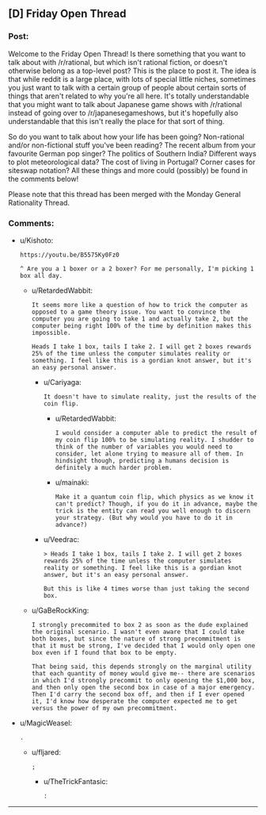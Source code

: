 ## [D] Friday Open Thread

### Post:

Welcome to the Friday Open Thread! Is there something that you want to talk about with /r/rational, but which isn't rational fiction, or doesn't otherwise belong as a top-level post? This is the place to post it. The idea is that while reddit is a large place, with lots of special little niches, sometimes you just want to talk with a certain group of people about certain sorts of things that aren't related to why you're all here. It's totally understandable that you might want to talk about Japanese game shows with /r/rational instead of going over to /r/japanesegameshows, but it's hopefully also understandable that this isn't really the place for that sort of thing.

So do you want to talk about how your life has been going? Non-rational and/or non-fictional stuff you've been reading? The recent album from your favourite German pop singer? The politics of Southern India? Different ways to plot meteorological data? The cost of living in Portugal? Corner cases for siteswap notation? All these things and more could (possibly) be found in the comments below!

Please note that this thread has been merged with the Monday General Rationality Thread.

### Comments:

- u/Kishoto:
  ```
  https://youtu.be/B5575Ky0Fz0

  ^ Are you a 1 boxer or a 2 boxer? For me personally, I'm picking 1 box all day.
  ```

  - u/RetardedWabbit:
    ```
    It seems more like a question of how to trick the computer as opposed to a game theory issue. You want to convince the computer you are going to take 1 and actually take 2, but the computer being right 100% of the time by definition makes this impossible.

    Heads I take 1 box, tails I take 2. I will get 2 boxes rewards 25% of the time unless the computer simulates reality or something. I feel like this is a gordian knot answer, but it's an easy personal answer.
    ```

    - u/Cariyaga:
      ```
      It doesn't have to simulate reality, just the results of the coin flip.
      ```

      - u/RetardedWabbit:
        ```
        I would consider a computer able to predict the result of my coin flip 100% to be simulating reality. I shudder to think of the number of variables you would need to consider, let alone trying to measure all of them. In hindsight though, predicting a humans decision is definitely a much harder problem.
        ```

      - u/mainaki:
        ```
        Make it a quantum coin flip, which physics as we know it can't predict? Though, if you do it in advance, maybe the trick is the entity can read you well enough to discern your strategy. (But why would you have to do it in advance?)
        ```

    - u/Veedrac:
      ```
      > Heads I take 1 box, tails I take 2. I will get 2 boxes rewards 25% of the time unless the computer simulates reality or something. I feel like this is a gordian knot answer, but it's an easy personal answer.

      But this is like 4 times worse than just taking the second box.
      ```

  - u/GaBeRockKing:
    ```
    I strongly precommited to box 2 as soon as the dude explained the original scenario. I wasn't even aware that I could take both boxes, but since the nature of strong precommitment is that it must be strong, I've decided that I would only open one box even if I found that box to be empty.

    That being said, this depends strongly on the marginal utility that each quantity of money would give me-- there are scenarios in which I'd strongly precommit to only opening the $1,000 box, and then only open the second box in case of a major emergency. Then I'd carry the second box off, and then if I ever opened it, I'd know how desperate the computer expected me to get versus the power of my own precommitment.
    ```

- u/MagicWeasel:
  ```
  .
  ```

  - u/fljared:
    ```
    ;
    ```

    - u/TheTrickFantasic:
      ```
      :
      ```

---

